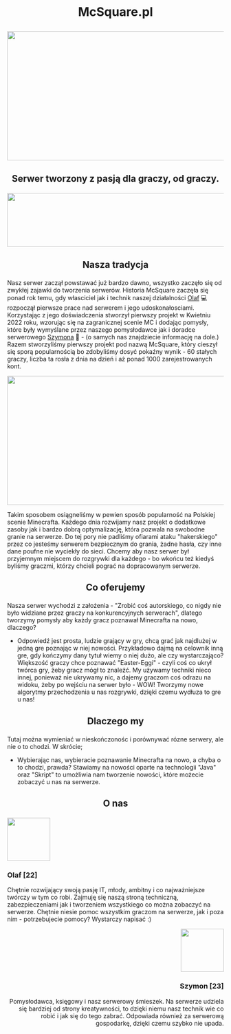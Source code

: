 # <p align="center">McSquare.pl</p>

  
<img src="https://cdn.wallpapersafari.com/45/82/XOFYQu.jpg" width="1260" height="300" style="max-width: 100%;">
  
## <p align="center">Serwer tworzony z pasją dla graczy, od graczy.</p>

<img src="https://www.seekpng.com/png/full/108-1087791_hp-bar-png-vector-transparent-stock-health-bar.png" width="1260" height="125" style="max-width: 100%;">

## <p align="center">Nasza tradycja</p>

Nasz serwer zaczął powstawać już bardzo dawno, wszystko zaczęło się od zwykłej zajawki do tworzenia serwerów. Historia McSquare zaczęła się ponad rok temu, gdy własciciel jak i technik naszej działalności <a href=https://www.linkedin.com/in/olaf-bigda-086103222/> Olaf</a> 💻 rozpoczął pierwsze prace nad serwerem i jego udoskonałosciami. Korzystając z jego doświadczenia stworzył pierwszy projekt w Kwietniu 2022 roku, wzorując się na zagranicznej scenie MC i dodając pomysły, które były wymyślane przez naszego pomysłodawce jak i doradce serwerowego <a href=https://www.linkedin.com/in/szymon-kijak-43b664251/> Szymona</a> 📱 - (o samych nas znajdziecie informację na dole.) Razem stworzyliśmy pierwszy projekt pod nazwą McSquare, który cieszył się sporą popularnością bo zdobyliśmy dosyć pokaźny wynik - 60 stałych graczy, liczba ta rosła z dnia na dzień i aż ponad 1000 zarejestrowanych kont. 

<img src="https://media.discordapp.net/attachments/670930542790705174/871403238514102312/2021-03-17_11.44.21.png?width=748&height=396" width="1920" height="300" style="max-width: 100%;">

Takim sposobem osiągneliśmy w pewien sposób popularność na Polskiej scenie Minecrafta. Każdego dnia rozwijamy nasz projekt o dodatkowe zasoby jak i bardzo dobrą optymalizację, która pozwala na swobodne granie na serwerze. Do tej pory nie padliśmy ofiarami ataku "hakerskiego" przez co jesteśmy serwerem bezpiecznym do grania, żadne hasła, czy inne dane poufne nie wyciekły do sieci. Chcemy aby nasz serwer był przyjemnym miejscem do rozgrywki dla każdego - bo wkońcu też kiedyś byliśmy graczmi, którzy chcieli pograć na dopracowanym serwerze.


## <p align="center">Co oferujemy</p>

Nasza serwer wychodzi z założenia - "Zrobić coś autorskiego, co nigdy nie było widziane przez graczy na konkurencyjnych serwerach", dlatego tworzymy pomysły aby każdy gracz poznawał Minecrafta na nowo, dlaczego?
- Odpowiedź jest prosta, ludzie grający w gry, chcą grać jak najdlużej w jedną gre poznając w niej nowości. Przykładowo dajmą na celownik inną gre, gdy kończymy dany tytuł wiemy o niej dużo, ale czy wystarczająco? Większość graczy chce poznawać "Easter-Eggi" - czyli coś co ukrył twórca gry, żeby gracz mógł to znależć. My używamy techniki nieco innej, ponieważ nie ukrywamy nic, a dajemy graczom coś odrazu na widoku, żeby po wejściu na serwer było - WOW! Tworzymy nowe algorytmy przechodzenia u nas rozgrywki, dzięki czemu wydłuza to gre u nas!


## <p align="center">Dlaczego my</p>

Tutaj można wymieniać w nieskończonośc i porównywać rózne serwery, ale nie o to chodzi.
W skrócie;
- Wybierając nas, wybieracie poznawanie Minecrafta na nowo, a chyba o to chodzi, prawda? Stawiamy na nowości oparte na technologii "Java" oraz "Skript" to umożliwia nam tworzenie nowości, które możecie zobaczyć u nas na serwerze.


## <p align="center">O nas</p>

<p align="left"><img src="https://media.licdn.com/dms/image/C5603AQEAAi8OCQcw8g/profile-displayphoto-shrink_800_800/0/1633794717369?e=1681948800&v=beta&t=1UUK0q7E32X6kpIysA2BvSzycH5b2OkZoka5OfRs-7E" width="100" height="100" style="max-width: 100%;"></p>

### <p align="left">Olaf [22]</p>
Chętnie rozwijający swoją pasję IT, młody, ambitny i co najważniejsze twórczy w tym co robi. Zajmuję się naszą stroną techniczną,
zabezpieczeniami jak i tworzeniem wszystkiego co można zobaczyć na serwerze.
Chętnie niesie pomoc wszystkim graczom na serwerze, jak i poza nim - potrzebujecie pomocy? Wystarczy napisać :)

<p align="right"><img src="https://media.licdn.com/dms/image/C4D03AQEvXpEKDnTtQg/profile-displayphoto-shrink_800_800/0/1663852503361?e=1681948800&v=beta&t=fUIwd3po_ryWTdKDbcHm3Duz5viAgsekqGUlSQtP8Fk" width="100" height="100" style="max-width: 100%;"></p>

### <p align="right">Szymon [23]</p>
<p align="right">Pomysłodawca, księgowy i nasz serwerowy śmieszek. Na serwerze udziela się bardziej od strony kreatywności,
to dzięki niemu nasz technik wie co robić i jak się do tego zabrać. Odpowiada również za serwerową gospodarkę, dzięki czemu szybko nie upada.</p>
